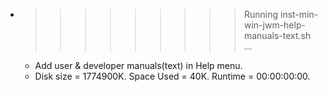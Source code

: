 * >>>>>>>>> Running inst-min-win-jwm-help-manuals-text.sh ...
  * Add user & developer manuals(text) in Help menu.
  * Disk size = 1774900K. Space Used = 40K. Runtime = 00:00:00:00.
